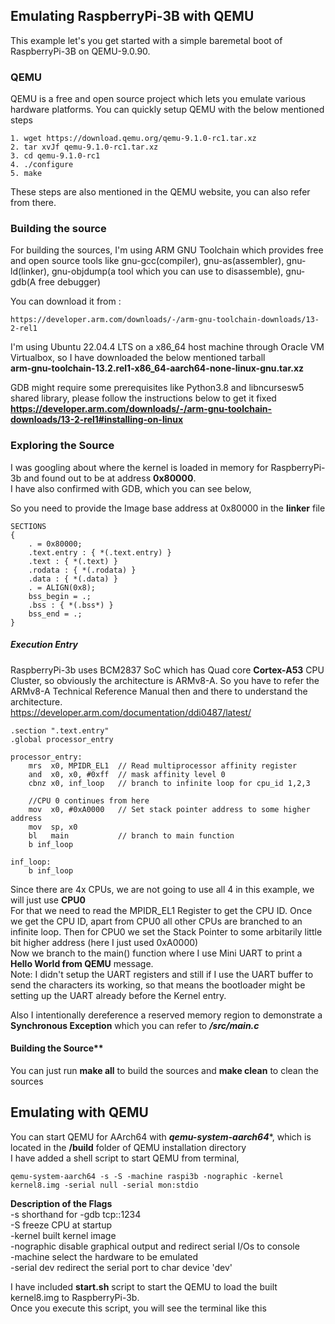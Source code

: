 ## Emulating RaspberryPi-3B with QEMU
This example let's you get started with a simple baremetal boot of RaspberryPi-3B on QEMU-9.0.90.

### QEMU
QEMU is a free and open source project which lets you emulate various hardware platforms.
You can quickly setup QEMU with the below mentioned steps
~~~
1. wget https://download.qemu.org/qemu-9.1.0-rc1.tar.xz
2. tar xvJf qemu-9.1.0-rc1.tar.xz
3. cd qemu-9.1.0-rc1
4. ./configure
5. make
~~~
These steps are also mentioned in the QEMU website, you can also refer from there.

### Building the source

For building the sources, I'm using ARM GNU Toolchain which provides free and open source tools like gnu-gcc(compiler), gnu-as(assembler), gnu-ld(linker), gnu-objdump(a tool which you can use to disassemble), gnu-gdb(A free debugger)

You can download it from :
~~~
https://developer.arm.com/downloads/-/arm-gnu-toolchain-downloads/13-2-rel1
~~~
I'm using Ubuntu 22.04.4 LTS on a x86_64 host machine through Oracle VM Virtualbox, so I have downloaded the below mentioned tarball  
**arm-gnu-toolchain-13.2.rel1-x86_64-aarch64-none-linux-gnu.tar.xz** 

GDB might require some prerequisites like Python3.8 and libncursesw5 shared library, please follow the instructions below to get it fixed  
**https://developer.arm.com/downloads/-/arm-gnu-toolchain-downloads/13-2-rel1#installing-on-linux**  

### Exploring the Source
I was googling about where the kernel is loaded in memory for RaspberryPi-3b and found out to be at address **0x80000**.  
I have also confirmed with GDB, which you can see below,

So you need to provide the Image base address at 0x80000 in the **linker** file  
~~~
SECTIONS
{
	. = 0x80000;
	.text.entry : { *(.text.entry) }
	.text : { *(.text) }
	.rodata : { *(.rodata) }
	.data : { *(.data) }
	. = ALIGN(0x8);
	bss_begin = .;
	.bss : { *(.bss*) } 
	bss_end = .;
}
~~~

##### Execution Entry
RaspberryPi-3b uses BCM2837 SoC which has Quad core **Cortex-A53** CPU Cluster, so obviously the architecture is ARMv8-A. So you have to refer the ARMv8-A Technical Reference Manual then and there to understand the architecture.  
https://developer.arm.com/documentation/ddi0487/latest/

~~~
.section ".text.entry"
.global processor_entry

processor_entry:
	mrs  x0, MPIDR_EL1	// Read multiprocessor affinity register
	and  x0, x0, #0xff	// mask affinity level 0
	cbnz x0, inf_loop	// branch to infinite loop for cpu_id 1,2,3

	//CPU 0 continues from here
	mov  x0, #0xA0000	// Set stack pointer address to some higher address
	mov  sp, x0
	bl   main			// branch to main function
	b inf_loop

inf_loop:
	b inf_loop
~~~

Since there are 4x CPUs, we are not going to use all 4 in this example, we will just use **CPU0**  
For that we need to read the MPIDR_EL1 Register to get the CPU ID. Once we get the CPU ID, apart from CPU0 all other CPUs are branched to an infinite loop.
Then for CPU0 we set the Stack Pointer to some arbitarily little bit higher address (here I just used 0xA0000)  
Now we branch to the main() function where I use Mini UART to print a **Hello World from QEMU** message.  
Note: I didn't setup the UART registers and still if I use the UART buffer to send the characters its working, so that means the bootloader might be setting up the UART already before the Kernel entry.

Also I intentionally dereference a reserved memory region to demonstrate a **Synchronous Exception** which
you can refer to ***/src/main.c***

#### Building the Source**
You can just run **make all** to build the sources and **make clean** to clean the sources

## Emulating with QEMU
You can start QEMU for AArch64 with ***qemu-system-aarch64****, which is located in the **/build** folder of QEMU installation directory  
I have added a shell script to start QEMU from terminal,
~~~
qemu-system-aarch64 -s -S -machine raspi3b -nographic -kernel kernel8.img -serial null -serial mon:stdio
~~~

**Description of the Flags**  
-s              shorthand for -gdb tcp::1234  
-S              freeze CPU at startup  
-kernel         built kernel image  
-nographic      disable graphical output and redirect serial I/Os to console  
-machine        select the hardware to be emulated  
-serial dev     redirect the serial port to char device 'dev'  

I have included **start.sh** script to start the QEMU to load the built kernel8.img to RaspberryPi-3b.  
Once you execute this script, you will see the terminal like this  



